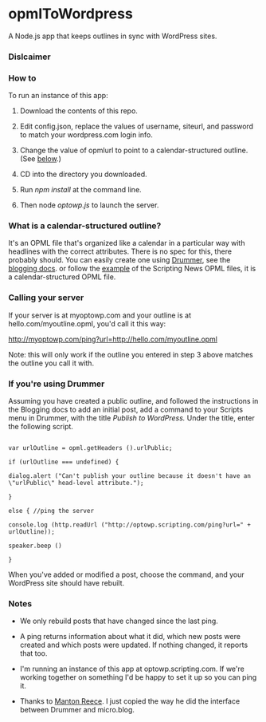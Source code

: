 # opmlToWordpress

A Node.js app that keeps outlines in sync with WordPress sites.

### Dislcaimer

### How to

To run an instance of this app:

1. Download the contents of this repo.

2. Edit config.json, replace the values of username, siteurl, and password to match your wordpress.com login info. 

3. Change the value of opmlurl to point to a calendar-structured outline. (See <a href="https://github.com/scripting/opmlToWordpress#what-is-a-calendar-structured-outline">below</a>.)

4. CD into the directory you downloaded. 

5. Run <i>npm install</i> at the command line. 

6. Then node <i>optowp.js</i> to launch the server.

### What is a calendar-structured outline?

It's an OPML file that's organized like a calendar in a particular way with headlines with the correct attributes. There is no spec for this, there probably should. You can easily create one using <a href="https://drummer.land/">Drummer</a>, see the <a href="http://docserver.scripting.com/drummer/blogging.opml">blogging docs</a>. or follow the <a href="https://github.com/scripting/Scripting-News/tree/master/blog/opml">example</a> of the Scripting News OPML files, it is a calendar-structured OPML file. 

### Calling your server

If your server is at myoptowp.com and your outline is at hello.com/myoutline.opml, you'd call it this way:

http://myoptowp.com/ping?url=http://hello.com/myoutline.opml

Note: this will only work if the outline you entered in step 3 above matches the outline you call it with. 

### If you're using Drummer

Assuming you have created a public outline, and followed the instructions in the Blogging docs to add an initial post, add a command to your Scripts menu in Drummer, with the title <i>Publish to WordPress.</i> Under the title, enter the following script.

```

var urlOutline = opml.getHeaders ().urlPublic;

if (urlOutline === undefined) {

dialog.alert ("Can't publish your outline because it doesn't have an \"urlPublic\" head-level attribute.");

}

else { //ping the server

console.log (http.readUrl ("http://optowp.scripting.com/ping?url=" + urlOutline)); 

speaker.beep ()

}

```

When you've added or modified a post, choose the command, and your WordPress site should have rebuilt. 

### Notes

* We only rebuild posts that have changed since the last ping. 

* A ping returns information about what it did, which new posts were created and which posts were updated. If nothing changed, it reports that too. 

* I'm running an instance of this app at optowp.scripting.com. If we're working together on something I'd be happy to set it up so you can ping it. 

* Thanks to <a href="https://www.manton.org/">Manton Reece</a>. I just copied the way he did the interface between Drummer and micro.blog. 


